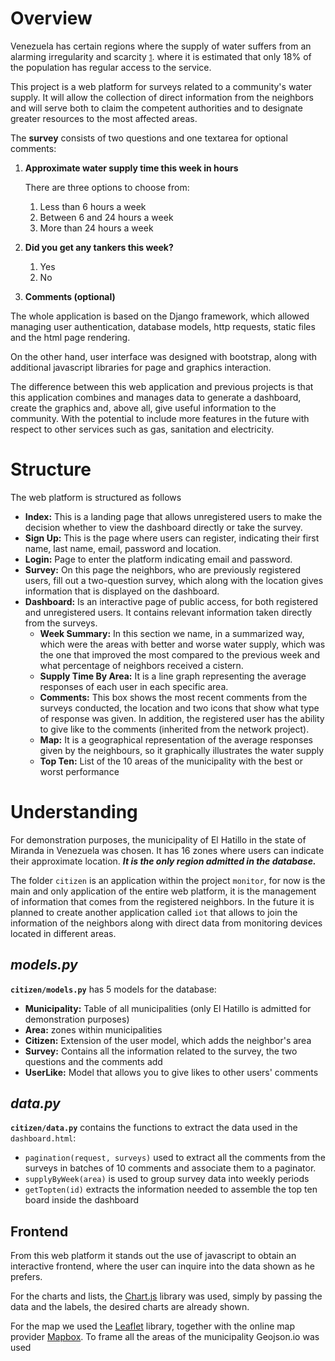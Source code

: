 # Overview
Venezuela has certain regions where the supply of water suffers from an alarming irregularity and scarcity <small>[1](https://www.csis.org/analysis/unraveling-water-crisis-venezuela)</small>. where it is estimated that only 18% of the population has regular access to the service.

This project is a web platform for surveys related to a community's water supply. It will allow the collection of direct information from the neighbors and will serve both to claim the competent authorities and to designate greater resources to the most affected areas.

The **survey** consists of two questions and one textarea for optional comments:
1. **Approximate water supply time this week in hours**
    
    There are three options to choose from:
    1) Less than 6 hours a week
    2) Between 6 and 24 hours a week
    3) More than 24 hours a week
2. **Did you get any tankers this week?**
    1) Yes
    2) No
3. **Comments (optional)**

The whole application is based on the Django framework, which allowed managing user authentication, database models, http requests, static files and the html page rendering.

On the other hand, user interface was designed with bootstrap, along with additional javascript libraries for page and graphics interaction.

The difference between this web application and previous projects is that this application combines and manages data to generate a dashboard, create the graphics and, above all, give useful information to the community. With the potential to include more features in the future with respect to other services such as gas, sanitation and electricity.

# Structure

The web platform is structured as follows
- **Index:** This is a landing page that allows unregistered users to make the decision whether to view the dashboard directly or take the survey.
- **Sign Up:** This is the page where users can register, indicating their first name, last name, email, password and location.
- **Login:** Page to enter the platform indicating email and password.
- **Survey:** On this page the neighbors, who are previously registered users, fill out a two-question survey, which along with the location gives information that is displayed on the dashboard.
- **Dashboard:** Is an interactive page of public access, for both registered and unregistered users. It contains relevant information taken directly from the surveys.
    - **Week Summary:** In this section we name, in a summarized way, which were the areas with better and worse water supply, which was the one that improved the most compared to the previous week and what percentage of neighbors received a cistern.
    - **Supply Time By Area:** It is a line graph representing the average responses of each user in each specific area.
    - **Comments:** This box shows the most recent comments from the surveys conducted, the location and two icons that show what type of response was given. In addition, the registered user has the ability to give like to the comments (inherited from the network project).
    - **Map:** It is a geographical representation of the average responses given by the neighbours, so it graphically illustrates the water supply
    - **Top Ten:** List of the 10 areas of the municipality with the best or worst performance



# Understanding

For demonstration purposes, the municipality of El Hatillo in the state of Miranda in Venezuela was chosen. It has 16 zones where users can indicate their approximate location. ___It is the only region admitted in the database.___

The folder ```citizen``` is an application within the project ```monitor```, for now is the main and only application of the entire web platform, it is the management of information that comes from the registered neighbors. In the future it is planned to create another application called ```iot``` that allows to join the information of the neighbors along with direct data from monitoring devices located in different areas.

## _models.py_
**```citizen/models.py```** has 5 models for the database:
- **Municipality:** Table of all municipalities (only El Hatillo is admitted for demonstration purposes)
- **Area:** zones within municipalities
- **Citizen:** Extension of the user model, which adds the neighbor's area
- **Survey:** Contains all the information related to the survey, the two questions and the comments add 
- **UserLike:** Model that allows you to give likes to other users' comments

## _data.py_
**```citizen/data.py```** contains the functions to extract the data used in the ```dashboard.html```:
- ```pagination(request, surveys)```  used to extract all the comments from the surveys in batches of 10 comments and associate them to a paginator.
- ```supplyByWeek(area)``` is used to group survey data into weekly periods
- ```getTopten(id)``` extracts the information needed to assemble the top ten board inside the dashboard

## Frontend
From this web platform it stands out the use of javascript to obtain an interactive frontend, where the user can inquire into the data shown as he prefers.

For the charts and lists, the [Chart.js](https://www.chartjs.org/) library was used, simply by passing the data and the labels, the desired charts are already shown.

For the map we used the [Leaflet](https://leafletjs.com/) library, together with the online map provider [Mapbox](https://mapbox.com/). To frame all the areas of the municipality Geojson.io was used


